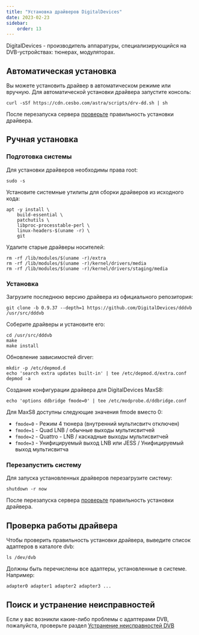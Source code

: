 ```yaml
---
title: "Установка драйверов DigitalDevices"
date: 2023-02-23
sidebar:
    order: 13
---
```


DigitalDevices - производитель аппаратуры, специализирующийся на DVB-устройствах: тюнерах, модуляторах.

## Автоматическая установка[](https://help.cesbo.com/misc/tools-and-utilities/dvb/dd-driver#auto-installation)

Вы можете установить драйвер в автоматическом режиме или вручную. Для автоматической установки драйвера запустите консоль:

```
curl -sSf https://cdn.cesbo.com/astra/scripts/drv-dd.sh | sh
```

После перезапуска сервера [проверьте](https://help.cesbo.com/misc/tools-and-utilities/dvb/dd-driver#check-driver) правильность установки драйвера.

## Ручная установка[](https://help.cesbo.com/misc/tools-and-utilities/dvb/dd-driver#manual-installation)

### Подготовка системы

Для установки драйверов необходимы права root:

```
sudo -s
```

Установите системные утилиты для сборки драйверов из исходного кода:

```
apt -y install \
    build-essential \
    patchutils \
    libproc-processtable-perl \
    linux-headers-$(uname -r) \
    git
```

Удалите старые драйверы носителей:

```
rm -rf /lib/modules/$(uname -r)/extra
rm -rf /lib/modules/$(uname -r)/kernel/drivers/media
rm -rf /lib/modules/$(uname -r)/kernel/drivers/staging/media
```

### Установка

Загрузите последнюю версию драйвера из официального репозитория:

```
git clone -b 0.9.37 --depth=1 https://github.com/DigitalDevices/dddvb /usr/src/dddvb
```

Соберите драйверы и установите его:

```
cd /usr/src/dddvb
make
make install
```

Обновление зависимостей dirver:

```
mkdir -p /etc/depmod.d
echo 'search extra updates built-in' | tee /etc/depmod.d/extra.conf
depmod -a
```

Создание конфигурации драйвера для DigitalDevices MaxS8:

```
echo 'options ddbridge fmode=0' | tee /etc/modprobe.d/ddbridge.conf
```

Для MaxS8 доступны следующие значения fmode вместо 0:

- `fmode=0` - Режим 4 тюнера (внутренний мультисвитч отключен)
- `fmode=1` - Quad LNB / обычные выходы мультисвитчей
- `fmode=2` - Quattro - LNB / каскадные выходы мультисвитчей
- `fmode=3` - Унифицируемый выход LNB или JESS / Унифицируемый выход мультисвитча

### Перезапустить систему

Для запуска установленных драйверов перезагрузите систему:

```
shutdown -r now
```

После перезапуска сервера [проверьте](https://help.cesbo.com/misc/tools-and-utilities/dvb/dd-driver#check-driver) правильность установки драйвера.

## Проверка работы драйвера[](https://help.cesbo.com/misc/tools-and-utilities/dvb/dd-driver#check-driver)

Чтобы проверить правильность установки драйвера, выведите список адаптеров в каталоге dvb:

```
ls /dev/dvb
```

Должны быть перечислены все адаптеры, установленные в системе. Например:

```
adapter0 adapter1 adapter2 adapter3 ...
```

## Поиск и устранение неисправностей[](https://help.cesbo.com/misc/tools-and-utilities/dvb/dd-driver#troubleshooting)

Если у вас возникли какие-либо проблемы с адаптерами DVB, пожалуйста, проверьте раздел [Устранение неисправностей DVB](https://help.cesbo.com/misc/troubleshooting/dvb)
